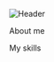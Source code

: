 ![Header](https://github.com/RoRomario360/RoRomario360/blob/main/assets/cover.jpg)

About me

My skills
